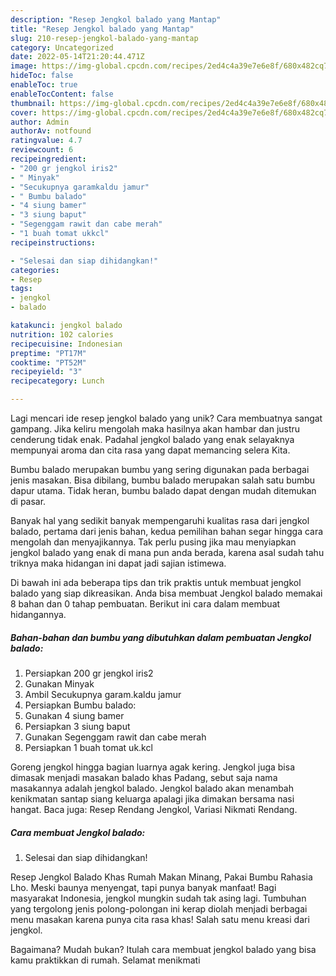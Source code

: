 ```yaml
---
description: "Resep Jengkol balado yang Mantap"
title: "Resep Jengkol balado yang Mantap"
slug: 210-resep-jengkol-balado-yang-mantap
category: Uncategorized
date: 2022-05-14T21:20:44.471Z
image: https://img-global.cpcdn.com/recipes/2ed4c4a39e7e6e8f/680x482cq70/jengkol-balado-foto-resep-utama.jpg
hideToc: false
enableToc: true
enableTocContent: false
thumbnail: https://img-global.cpcdn.com/recipes/2ed4c4a39e7e6e8f/680x482cq70/jengkol-balado-foto-resep-utama.jpg
cover: https://img-global.cpcdn.com/recipes/2ed4c4a39e7e6e8f/680x482cq70/jengkol-balado-foto-resep-utama.jpg
author: Admin
authorAv: notfound
ratingvalue: 4.7
reviewcount: 6
recipeingredient:
- "200 gr jengkol iris2"
- " Minyak"
- "Secukupnya garamkaldu jamur"
- " Bumbu balado"
- "4 siung bamer"
- "3 siung baput"
- "Segenggam rawit dan cabe merah"
- "1 buah tomat ukkcl"
recipeinstructions:

- "Selesai dan siap dihidangkan!"
categories:
- Resep
tags:
- jengkol
- balado

katakunci: jengkol balado 
nutrition: 102 calories
recipecuisine: Indonesian
preptime: "PT17M"
cooktime: "PT52M"
recipeyield: "3"
recipecategory: Lunch

---
```





Lagi mencari ide resep jengkol balado yang unik? Cara membuatnya sangat gampang. Jika keliru mengolah maka hasilnya akan hambar dan justru cenderung tidak enak. Padahal jengkol balado yang enak selayaknya mempunyai aroma dan cita rasa yang dapat memancing selera Kita.





Bumbu balado merupakan bumbu yang sering digunakan pada berbagai jenis masakan. Bisa dibilang, bumbu balado merupakan salah satu bumbu dapur utama. Tidak heran, bumbu balado dapat dengan mudah ditemukan di pasar.

Banyak hal yang sedikit banyak mempengaruhi kualitas rasa dari jengkol balado, pertama dari jenis bahan, kedua pemilihan bahan segar hingga cara mengolah dan menyajikannya. Tak perlu pusing jika mau menyiapkan jengkol balado yang enak di mana pun anda berada, karena asal sudah tahu triknya maka hidangan ini dapat jadi sajian istimewa.






Di bawah ini ada beberapa tips dan trik praktis untuk membuat jengkol balado yang siap dikreasikan. Anda bisa membuat Jengkol balado memakai 8 bahan dan 0 tahap pembuatan. Berikut ini cara dalam membuat hidangannya.

<!--inarticleads1-->

##### Bahan-bahan dan bumbu yang dibutuhkan dalam pembuatan Jengkol balado:

1. Persiapkan 200 gr jengkol iris2
1. Gunakan  Minyak
1. Ambil Secukupnya garam.kaldu jamur
1. Persiapkan  Bumbu balado:
1. Gunakan 4 siung bamer
1. Persiapkan 3 siung baput
1. Gunakan Segenggam rawit dan cabe merah
1. Persiapkan 1 buah tomat uk.kcl


Goreng jengkol hingga bagian luarnya agak kering. Jengkol juga bisa dimasak menjadi masakan balado khas Padang, sebut saja nama masakannya adalah jengkol balado. Jengkol balado akan menambah kenikmatan santap siang keluarga apalagi jika dimakan bersama nasi hangat. Baca juga: Resep Rendang Jengkol, Variasi Nikmati Rendang. 

<!--inarticleads2-->

##### Cara membuat Jengkol balado:


1. Selesai dan siap dihidangkan!

Resep Jengkol Balado Khas Rumah Makan Minang, Pakai Bumbu Rahasia Lho. Meski baunya menyengat, tapi punya banyak manfaat! Bagi masyarakat Indonesia, jengkol mungkin sudah tak asing lagi. Tumbuhan yang tergolong jenis polong-polongan ini kerap diolah menjadi berbagai menu masakan karena punya cita rasa khas! Salah satu menu kreasi dari jengkol. 

Bagaimana? Mudah bukan? Itulah cara membuat jengkol balado yang bisa kamu praktikkan di rumah. Selamat menikmati
